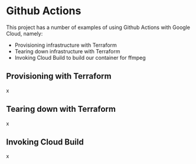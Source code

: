 # Github Actions
This project has a number of examples of using Github Actions with Google Cloud, namely:

- Provisioning infrastructure with Terraform
- Tearing down infrastructure with Terraform
- Invoking Cloud Build to build our container for ffmpeg

## Provisioning with Terraform
x

## Tearing down with Terraform
x

## Invoking Cloud Build
x